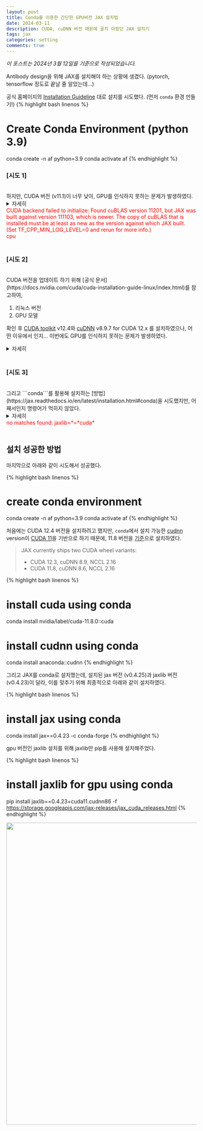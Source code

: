 ```yaml
---
layout: post
title: Conda를 이용한 간단한 GPU버전 JAX 설치법 
date: 2024-03-11
description: CUDA, cuDNN 버전 때문에 골치 아팠던 JAX 설치기
tags: jax
categories: setting
comments: true
---
```


*이 포스트는 2024년 3월 12일을 기준으로 작성되었습니다.*

Antibody design을 위해 JAX를 설치해야 하는 상황에 생겼다. (pytorch, tensorflow 정도로 끝날 줄 알았는데...)

공식 홈페이지의 [Installation Guideline](https://jax.readthedocs.io/en/latest/installation.html#nvidia-gpu) 대로 설치를 시도했다. (먼저 ```conda``` 환경 만들기!)
{% highlight bash linenos %}
  # Create Conda Environment (python 3.9)
  conda create -n af python=3.9
  conda activate af
{% endhighlight %}

### [시도 1]
<br>
하지만, CUDA 버전 (v11.1)이 너무 낮아, GPU를 인식하지 못하는 문제가 발생하였다.
<details>
  <summary>자세히</summary>
    CUDA version이 다음과 같이 다르게 나타났지만(<a href="https://stackoverflow.com/questions/53422407/different-cuda-versions-shown-by-nvcc-and-nvidia-smi">차이가 나는 이유</a>), 11.x라 공식 Guideline인 <a href="https://jax.readthedocs.io/en/latest/installation.html#nvidia-gpu">Installing JAX</a>에서 'CUDA 11 installation' 코드로 설치 시도함.
  {% highlight bash linenos %}
  nvidia-smi{% endhighlight %}
    <img width="800" src='{{"/assets/img/blog1_install_jax/nvidia-smi_results.png" | relative_url}}'>

  {% highlight bash linenos %}
  nvcc --version{% endhighlight %}
    <img width="500" src='{{"/assets/img/blog1_install_jax/nvcc_results.png" | relative_url}}'>

    <br>

{% highlight bash linenos %}
  # CUDA 11 installation
  # Note: wheels only available on linux.
  pip install --upgrade "jax[cuda11_pip]" -f https://storage.googleapis.com/jax-releases/jax_cuda_releases.html
{% endhighlight %}

{% highlight python linenos %}
  python
  from jax.lib import xla_bridge
  print(xla_bridge.get_backend().platform)
{% endhighlight %}

Log 메세지를 통해 CUDA version이 너무 낮음을 알 수 있었다.<br>

    <!-- <img width="500" src='{{"/assets/img/blog1_install_jax/jax_check.png" | relative_url}}'>

    <br> -->

</details>
<div style="color:red;">CUDA backend failed to initialize: Found cuBLAS version 11201, but JAX was built against version 111103, which is newer. The copy of cuBLAS that is installed must be at least as new as the version against which JAX built. (Set TF_CPP_MIN_LOG_LEVEL=0 and rerun for more info.)<br>
cpu</div>
<br>

### [시도 2]
<br>
CUDA 버전을 업데이트 하기 위해 [공식 문서](https://docs.nvidia.com/cuda/cuda-installation-guide-linux/index.html)를 참고하여,

1. 리눅스 버전
2. GPU 모델

확인 후 [CUDA toolkit](https://developer.nvidia.com/cuda-downloads) v12.4와 [cuDNN](https://developer.nvidia.com/rdp/cudnn-archive) v8.9.7 for CUDA 12.x 를 설치하였으나, 어떤 이유에서 인지... 이번에도 GPU를 인식하지 못하는 문제가 발생하였다.
<details>
  <summary>자세히</summary>
    <img width="800" src='{{"/assets/img/blog1_install_jax/env_setup.png" | relative_url}}'>

    <br>

{% highlight bash linenos %}
  # in .bash_profile
  export PATH=/usr/local/cuda-12.4/bin${PATH:+:${PATH}}
  export LD_LIBRARY_PATH=/usr/local/cuda-12.4/lib64${LD_LIBRARY_PATH:+:${LD_LIBRARY_PATH}}

  # after save
  source ~/.bash_profile
{% endhighlight %}
</details>

<br>

### [시도 3]
<br>
그리고 ```conda```를 활용해 설치하는 [방법](https://jax.readthedocs.io/en/latest/installation.html#conda)을 시도했지만, 어째서인지 명령어가 먹히지 않았다.

<details>
  <summary>자세히</summary>
{% highlight bash linenos %}
  conda install jax -c conda-forge
  conda install jaxlib=*=*cuda* jax cuda-nvcc -c conda-forge -c nvidia
{% endhighlight %}
    <!-- <img width="500" src='{{"/assets/img/blog1_install_jax/conda_jaxlib_trial.png" | relative_url}}'> -->
</details>
<div style="color:red;">no matches found: jaxlib=*=*cuda*</div>
<br>

## 설치 성공한 방법

마지막으로 아래와 같이 시도해서 성공했다.

{% highlight bash linenos %}
# create conda environment
conda create -n af python=3.9
conda activate af
{% endhighlight %}

처음에는 CUDA 12.4 버전을 설치하려고 했지만, ```conda```에서 설치 가능한 [cudnn](https://anaconda.org/anaconda/cudnn) version이 [CUDA 11](https://anaconda.org/nvidia/cuda)을 기반으로 하기 때문에, 11.8 버전을 [기준](https://jax.readthedocs.io/en/latest/installation.html#pip-installation-gpu-cuda-installed-locally-harder)으로 설치하였다.

> JAX currently ships two CUDA wheel variants:
> * CUDA 12.3, cuDNN 8.9, NCCL 2.16
> * CUDA 11.8, cuDNN 8.6, NCCL 2.16

{% highlight bash linenos %}
  # install cuda using conda
  conda install nvidia/label/cuda-11.8.0::cuda

  # install cudnn using conda
  conda install anaconda::cudnn
{% endhighlight %}

그리고 JAX를 conda로 설치했는데, 설치된 jax 버전 (v0.4.25)과 jaxlib 버전 (v0.4.23)이 달라, 이를 맞추기 위해 최종적으로 아래와 같이 설치하였다.

{% highlight bash linenos %}
  # install jax using conda
  conda install jax==0.4.23 -c conda-forge
{% endhighlight %}

gpu 버전인 jaxlib 설치를 위해 jaxlib만 pip를 사용해 설치해주었다.

{% highlight bash linenos %}
  # install jaxlib for gpu using conda
  pip install jaxlib==0.4.23+cuda11.cudnn86 -f https://storage.googleapis.com/jax-releases/jax_cuda_releases.html
{% endhighlight %}

<img width="800" src='{{"/assets/img/blog1_install_jax/success.png" | relative_url}}'>